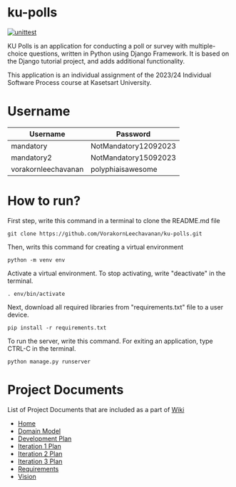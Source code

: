 # ku-polls

[![unittest](https://github.com/VorakornLeechavanan/ku-polls/actions/workflows/python-app.yml/badge.svg)](https://github.com/VorakornLeechavanan/ku-polls/actions/workflows/python-app.yml)

KU Polls is an application for conducting a poll or survey with multiple-choice questions, 
written in Python using Django Framework. It is based on the Django tutorial project, and adds additional functionality.

This application is an individual assignment of 
the 2023/24 Individual Software Process course at Kasetsart University.

# Username

| Username             | Password             |
|----------------------|----------------------|
| mandatory            | NotMandatory12092023 |
| mandatory2           | NotMandatory15092023 |
| vorakornleechavanan  | polyphiaisawesome    |

# How to run?

First step, write this command in a terminal to clone the README.md file

```
git clone https://github.com/VorakornLeechavanan/ku-polls.git
```

Then, writs this command for creating a virtual environment

```
python -m venv env
```

Activate a virtual environment. To stop activating, write "deactivate" in the terminal.

```
. env/bin/activate
```

Next, download all required libraries from "requirements.txt" file to a user device.

```
pip install -r requirements.txt
```

To run the server, write this command. For exiting an application, type CTRL-C in the terminal.

```
python manage.py runserver
```



# Project Documents

List of Project Documents that are included as a part of [Wiki](https://github.com/VorakornLeechavanan/ku-polls/wiki)

* [Home](https://github.com/VorakornLeechavanan/ku-polls/wiki)
* [Domain Model](https://github.com/VorakornLeechavanan/ku-polls/wiki/Domain-Model)
* [Development Plan](https://github.com/VorakornLeechavanan/ku-polls/wiki/Development-Plan)
* [Iteration 1 Plan](https://github.com/VorakornLeechavanan/ku-polls/wiki/Iteration-1-Plan)
* [Iteration 2 Plan](https://github.com/VorakornLeechavanan/ku-polls/wiki/Iteration-2-Plan)
* [Iteration 3 Plan](https://github.com/VorakornLeechavanan/ku-polls/wiki/Iteration-3-Plan)
* [Requirements](https://github.com/VorakornLeechavanan/ku-polls/wiki/Requirements)
* [Vision](https://github.com/VorakornLeechavanan/ku-polls/wiki/Vision)
